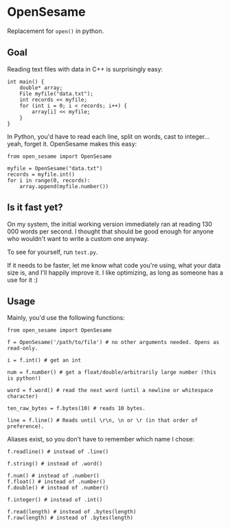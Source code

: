 # OpenSesame

Replacement for `open()` in python.

## Goal

Reading text files with data in C++ is surprisingly easy:

    int main() {
        double* array;
        File myfile("data.txt");
        int records << myfile;
        for (int i = 0; i < records; i++) {
            array[i] << myfile;
        }
    }

In Python, you'd have to read each line, split on words, cast to integer... yeah, forget it.
OpenSesame makes this easy:

    from open_sesame import OpenSesame

    myfile = OpenSesame("data.txt")
    records = myfile.int()
    for i in range(0, records):
        array.append(myfile.number())

## Is it fast yet?

On my system, the initial working version immediately ran at reading 130 000 words per second.
I thought that should be good enough for anyone who wouldn't want to write a custom one anyway.

To see for yourself, run `test.py`.

If it needs to be faster, let me know what code you're using, what your data size is, and
I'll happily improve it. I like optimizing, as long as someone has a use for it :)

## Usage

Mainly, you'd use the following functions:

    from open_sesame import OpenSesame

    f = OpenSesame('/path/to/file') # no other arguments needed. Opens as read-only.

    i = f.int() # get an int

    num = f.number() # get a float/double/arbitrarily large number (this is python!)

    word = f.word() # read the next word (until a newline or whitespace character)

    ten_raw_bytes = f.bytes(10) # reads 10 bytes.

    line = f.line() # Reads until \r\n, \n or \r (in that order of preference).

Aliases exist, so you don't have to remember which name I chose:

    f.readline() # instead of .line()

	f.string() # instead of .word()

	f.num() # instead of .number()
	f.float() # instead of .number()
	f.double() # instead of .number()

	f.integer() # instead of .int()

	f.read(length) # instead of .bytes(length)
	f.raw(length) # instead of .bytes(length)


